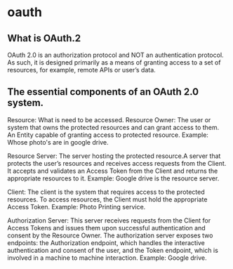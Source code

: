 # oauth

## What is OAuth.2
OAuth 2.0 is an authorization protocol and NOT an authentication protocol. As such, it is designed primarily as a means of granting access to a set of resources, for example, remote APIs or user’s data.

## The essential components of an OAuth 2.0 system.
Resource: What is need to be accessed.
Resource Owner: The user or system that owns the protected resources and can grant access to them.
An Entity capable of granting access to protected resource.
Example: Whose photo's are in google drive.

Resource Server: The server hosting the protected resource.A server that protects the user’s resources and receives access requests from the Client. It accepts and validates an Access Token from the Client and returns the appropriate resources to it.
Example: Google drive is the resource server.

Client: The client is the system that requires access to the protected resources. To access resources, the Client must hold the appropriate Access Token.
Example: Photo Printing service.

Authorization Server: This server receives requests from the Client for Access Tokens and issues them upon successful authentication and consent by the Resource Owner. The authorization server exposes two endpoints: the Authorization endpoint, which handles the interactive authentication and consent of the user, and the Token endpoint, which is involved in a machine to machine interaction.
Example: Google drive.


